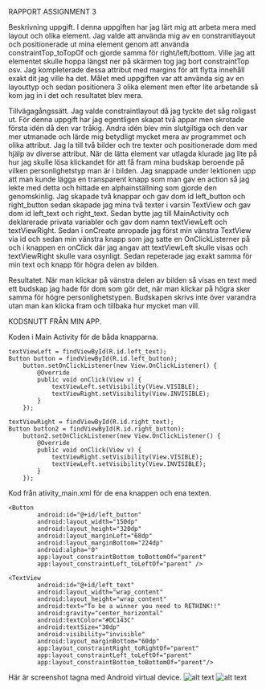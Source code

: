 RAPPORT ASSIGNMENT 3

Beskrivning uppgift.
I denna uppgiften har jag lärt mig att arbeta mera med layout och olika element. Jag valde att använda
mig av en constranitlayout och positionerade ut mina element genom att använda constraintTop_toTopOf
och gjorde samma för right/left/bottom. Ville jag att elementet skulle hoppa längst ner på skärmen
tog jag bort constraintTop osv. Jag kompleterade dessa attribut med margins för att flytta innehåll
exakt dit jag ville ha det. Målet med uppgiften var att använda sig av en layouttyp och sedan
positionera 3 olika element men efter lite arbetande så kom jag in i det och resultatet blev mera.

Tillvägagångssätt.
Jag valde constraintlayout då jag tyckte det såg roligast ut. För denna uppgift har jag egentligen
skapat två appar men skrotade första idén då den var tråkig. Andra idén blev min slutgiltiga och den
var mer utmanade och lärde mig betydligt mycket mera av programmet och olika attribut.
Jag la till två bilder och tre texter och positionerade dom med hjälp av diverse attribut. När de
lätta element var utlagda klurade jag lite på hur jag skulle lösa klickandet för att få fram mina
budskap beroende på vilken personlighetstyp man är i bilden. Jag snappade under lektionen upp att
man kunde lägga en transparent knapp som man gav en action så jag lekte med detta och hittade en
alphainställning som gjorde den genomskinlig. Jag skapade två knappar och gav dom id left_button och
right_button sedan skapade jag mina två texter i varsin TextView och gav dom id left_text och
right_text. Sedan bytte jag till MainActivity och deklarerade privata variabler och gav dom namn
textViewLeft och textViewRight. Sedan i onCreate anropade jag först min vänstra TextView via id och
sedan min vänstra knapp som jag satte en OnClickListerner på och i knappen en onClick där jag angav
att textViewLeft skulle visas och textViewRight skulle vara osynligt. Sedan repeterade jag exakt
samma för min text och knapp för högra delen av bilden.

Resultatet.
När man klickar på vänstra delen av bilden så visas en text med ett budskap jag hade för dom som gör
det, när man klickar på högra sker samma för högre personlighetstypen. Budskapen skrivs inte över
varandra utan man kan klicka fram och tillbaka hur mycket man vill.

KODSNUTT FRÅN MIN APP.

Koden i Main Activity för de båda knapparna.
```
textViewLeft = findViewById(R.id.left_text);
Button button = findViewById(R.id.left_button);
    button.setOnClickListener(new View.OnClickListener() {
        @Override
        public void onClick(View v) {
            textViewLeft.setVisibility(View.VISIBLE);
            textViewRight.setVisibility(View.INVISIBLE);
        }
    });

textViewRight = findViewById(R.id.right_text);
Button button2 = findViewById(R.id.right_button);
    button2.setOnClickListener(new View.OnClickListener() {
        @Override
        public void onClick(View v) {
            textViewRight.setVisibility(View.VISIBLE);
            textViewLeft.setVisibility(View.INVISIBLE);
        }
    });
```

Kod från ativity_main.xml för de ena knappen och ena texten.
```
<Button
        android:id="@+id/left_button"
        android:layout_width="150dp"
        android:layout_height="320dp"
        android:layout_marginLeft="68dp"
        android:layout_marginBottom="224dp"
        android:alpha="0"
        app:layout_constraintBottom_toBottomOf="parent"
        app:layout_constraintLeft_toLeftOf="parent" />

<TextView
        android:id="@+id/left_text"
        android:layout_width="wrap_content"
        android:layout_height="wrap_content"
        android:text="To be a winner you need to RETHINK!!"
        android:gravity="center_horizontal"
        android:textColor="#DC143C"
        android:textSize="30dp"
        android:visibility="invisible"
        android:layout_marginBottom="60dp"
        app:layout_constraintRight_toRightOf="parent"
        app:layout_constraintLeft_toLeftOf="parent"
        app:layout_constraintBottom_toBottomOf="parent"/>
```

Här är screenshot tagna med Android virtual device.
![alt text]()
![alt text]()